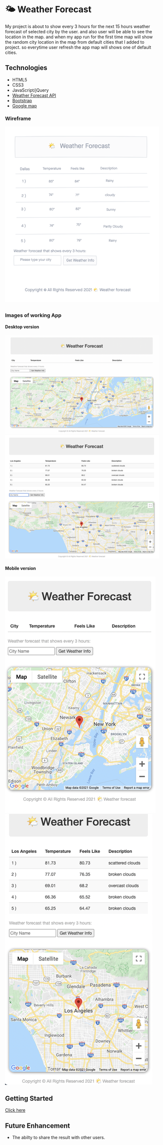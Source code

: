 # 🌤 Weather Forecast

My project is about to show every 3 hours for the next 15 hours weather forecast of selected city by the user. and also user will be able to see the location in the map.
and when my app run for the first time map will show the random city location in the map from default cities that I added to project. so everytime user refresh the app map will shows one of default cities.

## Technologies
- HTML5
- CSS3
- JavaScript/jQuery
- [Weather Forecast API](http://openweathermap.org/forecast16)
- [Bootstrap](https://getbootstrap.com)
- [Google map](https://developers.google.com/maps/)

### Wireframe
![screenshot](img/weatherApp-wireframe.png)

##

### Images of working App
 #### Desktop version
![firstScreen](./img/firstScreen.png) 
![thirdScreen](./img/thirdScreen.png)
 #### Mobile version
![secondScreen](img/secondScreen.png)
![fourthScreen](img/fourthScreen.png)
##


## Getting Started
[Click here](https://avisa-ga.github.io/first-web-app-project/)

## Future Enhancement
- The abilty to share the result with other users.
